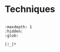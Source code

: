 # Techniques

```{include} /_common/techniques_points.md
```

```{toctree}
:maxdepth: 1
:hidden:
:glob:

[!_]*
```